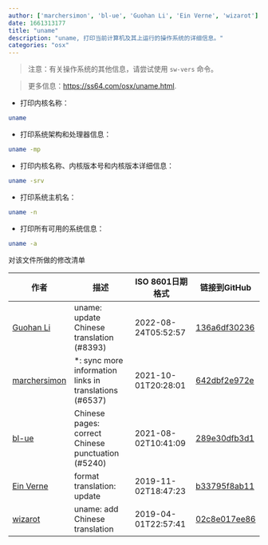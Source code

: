 ```yaml
---
author: ['marchersimon', 'bl-ue', 'Guohan Li', 'Ein Verne', 'wizarot']
date: 1661313177
title: "uname"
description: "uname, 打印当前计算机及其上运行的操作系统的详细信息。"
categories: "osx"
---
```

> 注意：有关操作系统的其他信息，请尝试使用 `sw-vers` 命令。

> 更多信息：<https://ss64.com/osx/uname.html>.

- 打印内核名称：

```bash
uname
```

- 打印系统架构和处理器信息：

```bash
uname -mp
```

- 打印内核名称、内核版本号和内核版本详细信息：

```bash
uname -srv
```

- 打印系统主机名：

```bash
uname -n
```

- 打印所有可用的系统信息：

```bash
uname -a
```
对该文件所做的修改清单


作者 | 描述 | ISO 8601日期格式 | 链接到GitHub
------|-----|-----|-----
[Guohan Li](mailto:44457621+guohanli@users.noreply.github.com) | uname: update Chinese translation (#8393) | 2022-08-24T05:52:57 | [136a6df30236](https://github.com/tldr-pages/tldr/commit/136a6df3023618a604f91cab55089381ef1474d3)
[marchersimon](mailto:50295997+marchersimon@users.noreply.github.com) | *: sync more information links in translations (#6537) | 2021-10-01T20:28:01 | [642dbf2e972e](https://github.com/tldr-pages/tldr/commit/642dbf2e972e388fab8c84ba3b4685fb862b6454)
[bl-ue](mailto:54780737+bl-ue@users.noreply.github.com) | Chinese pages: correct Chinese punctuation (#5240) | 2021-08-02T10:41:09 | [289e30dfb3d1](https://github.com/tldr-pages/tldr/commit/289e30dfb3d1d73bade9e3610e12bfc90e9270ae)
[Ein Verne](mailto:einverne@gmail.com) | format translation: update | 2019-11-02T18:47:23 | [b33795f8ab11](https://github.com/tldr-pages/tldr/commit/b33795f8ab11d9b0b539e149d5f450af7a059b3a)
[wizarot](mailto:wizarot@qq.com) | uname: add Chinese translation | 2019-04-01T22:57:41 | [02c8e017ee86](https://github.com/tldr-pages/tldr/commit/02c8e017ee86e4e2187ba1bfdea339d4ca72ad83)

